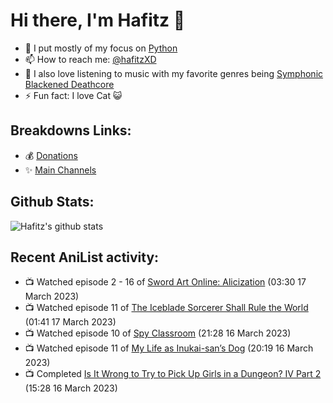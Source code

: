 # Hi there, I'm Hafitz 👋
- 🐍 I put mostly of my focus on [Python](https://python.org)
- 📫 How to reach me: [@hafitzXD](https://t.me/hafitzXD)
- 🎵 I also love listening to music with my favorite genres being [Symphonic Blackened Deathcore](https://youtu.be/qyYmS_iBcy4)
- ⚡ Fun fact: I love Cat 😺

## Breakdowns Links:
- 💰 [Donations](https://t.me/TheBreakdowns/2)
- ✨ [Main Channels](https://t.me/TheBreakdowns)

## Github Stats:
![Hafitz's github stats](https://github-readme-stats.vercel.app/api?username=breakdowns&show_icons=true&count_private=true&bg_color=00000000&text_color=777)

## Recent AniList activity:
<!-- ANILIST_ACTIVITY:start -->

-   📺 Watched episode 2 - 16 of [Sword Art Online: Alicization](https://anilist.co/anime/100182) (03:30 17 March 2023)
-   📺 Watched episode 11 of [The Iceblade Sorcerer Shall Rule the World](https://anilist.co/anime/148116) (01:41 17 March 2023)
-   📺 Watched episode 10 of [Spy Classroom](https://anilist.co/anime/146323) (21:28 16 March 2023)
-   📺 Watched episode 11 of [My Life as Inukai-san’s Dog](https://anilist.co/anime/146346) (20:19 16 March 2023)
-   📺 Completed [Is It Wrong to Try to Pick Up Girls in a Dungeon? IV Part 2](https://anilist.co/anime/155211) (15:28 16 March 2023)

<!-- ANILIST_ACTIVITY:end -->

